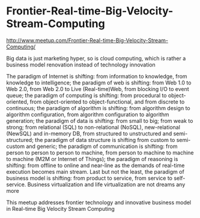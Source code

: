 Frontier-Real-time-Big-Velocity-Stream-Computing
================================================

http://www.meetup.com/Frontier-Real-time-Big-Velocity-Stream-Computing/


Big data is just marketing hyper, so is cloud computing, which is rather a business model renovation instead of technology innovation

The paradigm of Internet is shifting: from information to knowledge, from knowledge to intelligence; the paradigm of web is shifting: from Web 1.0 to Web 2.0, from Web 2.0 to Live (Real-time)Web, from blocking I/O to event queue; the paradigm of computing is shifting: from procedural to object-oriented, from object-oriented to object-functional, and from discrete to continuous; the paradigm of algorithm is shifting: from algorithm design to algorithm configuration, from algorithm configuration to algorithm generation; the paradigm of data is shifting: from small to big; from weak to strong; from relational (SQL) to non-relational (NoSQL), new-relational (NewSQL) and in-memory DB, from structured to unstructured and semi-structured; the paradigm of data structure is shifting from custom to semi-custom and generic; the paradigm of communication is shifting: from person to person to person to machine, from person to machine to machine to machine (M2M or Internet of Things); the paradigm of reasoning is shifting: from offline to online and near-line as the demands of real-time execution becomes main stream. Last but not the least, the paradigm of business model is shifting: from product to service, from service to self-service. Business virtualization and life virtualization are not dreams any more

This meetup addresses frontier technology and innovative business model in Real-time Big Velocity Stream Computing
